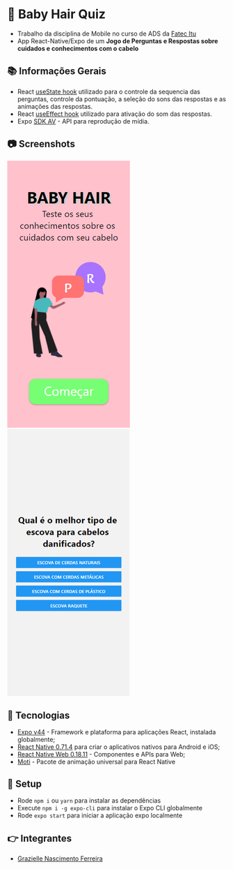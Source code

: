# :woman: Baby Hair Quiz

* Trabalho da disciplina de Mobile no curso de ADS da [Fatec Itu](https://fatecitu.edu.br/portal/cursos/analise-e-desenvolvimento-de-sistemas/)
* App React-Native/Expo de um **Jogo de Perguntas e Respostas sobre cuidados e conhecimentos com o cabelo**

## :books: Informações Gerais
- React [useState hook](https://reactjs.org/docs/hooks-state.html) utilizado para o controle da sequencia das perguntas, controle da pontuação, a seleção do sons das respostas e as animações das respostas.
- React [useEffect hook](https://reactjs.org/docs/hooks-effect.html) utilizado para ativação do som das respostas.
- Expo [SDK AV](https://docs.expo.dev/versions/latest/sdk/av/) - API para reprodução de mídia.

## :camera: Screenshots
![Home](./assets/screnshotHome.png)
![Jogo](./assets/screnshotJogo.png)

## :signal_strength: Tecnologias

* [Expo v44](https://docs.expo.io/) - Framework e plataforma para aplicações React, instalada globalmente;
* [React Native 0.71.4](https://reactnative.dev/) para criar o aplicativos nativos para Android e iOS;
* [React Native Web 0.18.11](https://www.npmjs.com/package/react-native-web) - Componentes e APIs para Web;
* [Moti](https://moti.fyi) - Pacote de animação universal para React Native

## :floppy_disk: Setup

* Rode `npm i` ou `yarn` para instalar as dependências
* Execute `npm i -g expo-cli` para instalar o Expo CLI globalmente
* Rode `expo start` para iniciar a aplicação expo localmente

## :point_right: Integrantes
* [Grazielle Nascimento Ferreira](https://github.com/Grazielle127)

